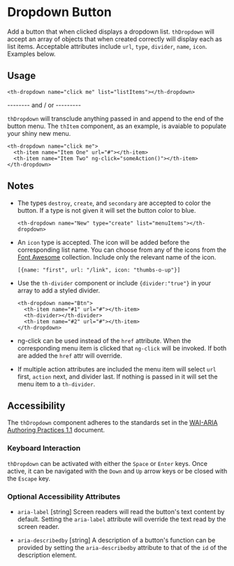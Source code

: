 # Dropdown Button

Add a button that when clicked displays a dropdown list.
`thDropdown` will accept an array of objects that when created correctly will display each as list items.
Acceptable attributes include `url`, `type`, `divider`, `name`, `icon`. Examples below.

## Usage
```
<th-dropdown name="click me" list="listItems"></th-dropdown>
```

-------- and / or ---------

`thDropdown` will transclude anything passed in and append to the end of the button menu. The `thItem` component, as an example, is avaiable to populate your shiny new menu.
```
<th-dropdown name="click me">
  <th-item name="Item One" url="#"></th-item>
  <th-item name="Item Two" ng-click="someAction()"></th-item>
</th-dropdown>
```

## Notes

- The types `destroy`, `create`, and `secondary` are accepted to color the button. If a type is not given it will set the button color to blue.

  ```
  <th-dropdown name="New" type="create" list="menuItems"></th-dropdown>
  ```
- An `icon` type is accepted. The icon will be added before the corresponding list name.
You can choose from any of the icons from the [Font Awesome](https://fortawesome.github.io/Font-Awesome/icons/ "icons!") collection.
Include only the relevant name of the icon.
  ```
  [{name: "first", url: "/link", icon: "thumbs-o-up"}]
  ```
- Use the `th-divider` component or include `{divider:"true"}` in your array to add a styled divider.
  ```
  <th-dropdown name="Btn">
    <th-item name="#1" url="#"></th-item>
    <th-divider></th-divider>
    <th-item name="#2" url="#"></th-item>
  </th-dropdown>
  ```
- ng-click can be used instead of the `href` attribute. When the corresponding menu item is clicked that `ng-click` will be invoked. If both are added the `href` attr will override.
- If multiple action attributes are included the menu item will select `url` first, `action` next, and divider last. If nothing is passed in it will set the menu item to a `th-divider`.

## Accessibility

The `thDropdown` component adheres to the standards set in the [WAI-ARIA Authoring Practices 1.1](https://www.w3.org/TR/wai-aria-practices-1.1#Listbox) document.

### Keyboard Interaction
`thDropdown` can be activated with either the `Space` or `Enter` keys. Once active, it can be navigated with the `Down` and `Up` arrow keys or be closed with the `Escape` key.

### Optional Accessibility Attributes
* `aria-label` [string] Screen readers will read the button's text content by
default. Setting the `aria-label` attribute will override the text read by the
screen reader.

* `aria-describedby` [string] A description of a button's function can be
provided by setting the `aria-describedby` attribute to that of the `id` of the
description element.
